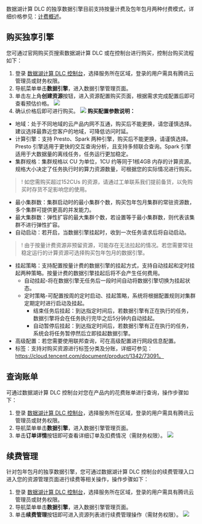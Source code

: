 数据湖计算 DLC 的独享数据引擎目前支持按量计费及包年包月两种付费模式，详细价格参见：[计费概述](https://cloud.tencent.com/document/product/1342/50371)。

## 购买独享引擎
您可通过官网购买页搜索数据湖计算 DLC 或在控制台进行购买，控制台购买流程如下：
1. 登录 [数据湖计算 DLC 控制台](https://console.cloud.tencent.com/dlc)，选择服务所在区域，登录的用户需具有腾讯云管理员或财务权限。
2. 导航菜单单击**数据引擎**，进入数据引擎管理页面。
3. 单击左上角**创建资源**按钮，进入资源配置购买页面，根据需求完成配置后即可查看预估价格。
![](https://qcloudimg.tencent-cloud.cn/raw/85102a081c303a0b035bd38079b17a78.png)
4. 确认价格后即可进行购买。
![](https://qcloudimg.tencent-cloud.cn/raw/780664743462d628bf7e4c46b58e3282.png)
**购买配置参数说明：**
- 地域：处于不同地域的云产品内网不互通，购买后不能更换，请您谨慎选择。建议选择最靠近您客户的地域，可降低访问时延。
- 计算引擎：支持 Presto、Spark 两种引擎，购买后不能更换，请谨慎选择。Presto 引擎适用于更快的交互查询分析，且支持多频联合查询。Spark 引擎适用于大数据量的离线任务，任务运行更加稳定。
- 集群规格：集群规格以 CU 为单位，1CU 约等同于1核4GB 内存的计算资源。规格大小决定了任务执行时的算力资源数量，可根据您的实际情况进行购买。
>! 如您需购买超过152CUs 的资源，请通过工单联系我们提前备货，以免购买时存货不足影响您的使用。
- 最小集群数：集群启动时的最小集群个数，购买包年包月集群的常驻资源数，多个集群可提供更高的并发能力。
- 最大集群数：弹性扩容的最大集群个数，若设置等于最小集群数，则代表该集群不进行弹性扩容。
- 自动启动：若开启，当数据引擎挂起时，收到一次任务请求后将自动启动。
>! 由于按量计费资源非预留资源，可能存在无法拉起的情况。若您需要常驻稳定运行的计算资源可选择购买包年包月的数据引擎。
- 挂起策略：支持配置按量计费的数据引擎的挂起方式，支持自动挂起和定时挂起两种策略。按量计费的数据引擎挂起后将不会产生任何费用。
	- 自动挂起-将在数据引擎无任务后一段时间自动将数据引擎切换为挂起状态。
	- 定时策略-可配置按周的定时启动、挂起策略，系统将根据配置规则对集群定期定时进行启动及挂起。
		- 结束任务后挂起：到达指定时间后，若数据引擎有正在执行的任务，数据引擎将会在任务执行完毕之后5分钟内自动挂起。
		- 自动暂停后挂起：到达指定时间后，若数据引擎有正在执行的任务，系统会将任务暂停然后立即挂起数据引擎。
- 高级配置：若您需要使用联邦查询，可在高级配置进行网段信息配置。
- 标签：支持对购买资源进行标签分类及分账，详细可参见：https://cloud.tencent.com/document/product/1342/73091。

## 查询账单
可通过数据湖计算 DLC 控制台对您在产品内的花费账单进行查询，操作步骤如下：
1. 登录 [数据湖计算 DLC 控制台](https://console.cloud.tencent.com/dlc)，选择服务所在区域，登录的用户需具有腾讯云管理员或财务权限。
2. 导航菜单单击**数据引擎**，进入数据引擎管理页面。
3. 单击**订单详情**按钮即可查看详细订单及扣费情况（需财务权限）。
![](https://qcloudimg.tencent-cloud.cn/raw/b9631e7d9d2bfc9ac0961cdb6510d0a6.png)

## 续费管理
针对包年包月的独享数据引擎，您可通过数据湖计算 DLC 控制台的续费管理入口进入您的资源管理页面进行续费等相关操作，操作步骤如下：
1. 登录 [数据湖计算 DLC 控制台](https://console.cloud.tencent.com/dlc)，选择服务所在区域，登录的用户需具有腾讯云管理员或财务权限。
2. 导航菜单单击**数据引擎**，进入数据引擎管理页面。
3. 单击**续费管理**按钮即可进入资源列表进行续费管理操作（需财务权限）。
![](https://qcloudimg.tencent-cloud.cn/raw/d2536d99db4b40ebb2bf7d8be5838762.png)
